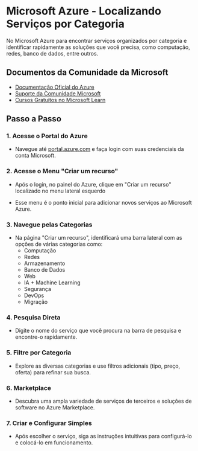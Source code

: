 # Microsoft Azure - Localizando Serviços por Categoria

No Microsoft Azure para encontrar serviços organizados por categoria e identificar rapidamente as soluções que você precisa, como computação, redes, banco de dados, entre outros.

## Documentos da Comunidade da Microsoft

- [Documentação Oficial do Azure](https://docs.microsoft.com/azure)
- [Suporte da Comunidade Microsoft](https://docs.microsoft.com/answers/)
- [Cursos Gratuitos no Microsoft Learn](https://learn.microsoft.com/training/)

## Passo a Passo

### 1. Acesse o Portal do Azure
- Navegue até [portal.azure.com](https://portal.azure.com) e faça login com suas credenciais da conta Microsoft.

### 2. Acesse o Menu "Criar um recurso"
- Após o login, no painel do Azure, clique em "Criar um recurso" localizado no menu lateral esquerdo

- Esse menu é o ponto inicial para adicionar novos serviços ao Microsoft Azure.

### 3. Navegue pelas Categorias
- Na página "Criar um recurso", identificará uma barra lateral com as opções de várias categorias como:
  - Computação
  - Redes
  - Armazenamento
  - Banco de Dados
  - Web
  - IA + Machine Learning
  - Segurança
  - DevOps
  - Migração

### 4. Pesquisa Direta
- Digite o nome do serviço que você procura na barra de pesquisa e encontre-o rapidamente.

### 5. Filtre por Categoria
- Explore as diversas categorias e use filtros adicionais (tipo, preço, oferta) para refinar sua busca.

### 6. Marketplace
- Descubra uma ampla variedade de serviços de terceiros e soluções de software no Azure Marketplace.

### 7. Criar e Configurar Simples
- Após escolher o serviço, siga as instruções intuitivas para configurá-lo e colocá-lo em funcionamento.


